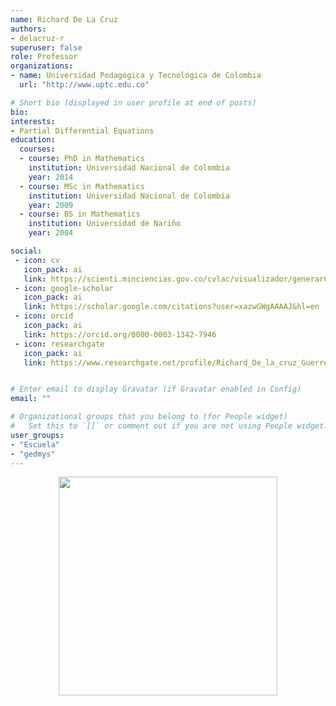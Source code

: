 ```yaml
---
name: Richard De La Cruz
authors:
- delacruz-r
superuser: false
role: Professor
organizations:
- name: Universidad Pedagógica y Tecnológica de Colombia
  url: "http://www.uptc.edu.co"

# Short bio (displayed in user profile at end of posts)
bio: 
interests:
- Partial Differential Equations
education:
  courses:
  - course: PhD in Mathematics
    institution: Universidad Nacional de Colombia
    year: 2014
  - course: MSc in Mathematics
    institution: Universidad Nacional de Colombia
    year: 2009
  - course: BS in Mathematics
    institution: Universidad de Nariño
    year: 2004

social:
 - icon: cv
   icon_pack: ai
   link: https://scienti.minciencias.gov.co/cvlac/visualizador/generarCurriculoCv.do?cod_rh=0000506486
 - icon: google-scholar
   icon_pack: ai
   link: https://scholar.google.com/citations?user=xazwGWgAAAAJ&hl=en   
 - icon: orcid
   icon_pack: ai
   link: https://orcid.org/0000-0003-1342-7946
 - icon: researchgate
   icon_pack: ai
   link: https://www.researchgate.net/profile/Richard_De_la_cruz_Guerrero


# Enter email to display Gravatar (if Gravatar enabled in Config)
email: ""

# Organizational groups that you belong to (for People widget)
#   Set this to `[]` or comment out if you are not using People widget.
user_groups:
- "Escuela"
- "gedmys"
---
```


<center><img src="https://matematicas.netlify.app/img/gs/delacruz-r.png"  width="350"></center>
